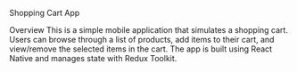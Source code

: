 Shopping Cart App

Overview
This is a simple mobile application that simulates a shopping cart. Users can browse through a list of products, add items to their cart, and view/remove the selected items in the cart.
The app is built using React Native and manages state with Redux Toolkit.
